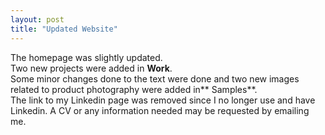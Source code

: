 ```yaml
---
layout: post
title: "Updated Website"
---
```


The homepage was slightly updated. </br>
Two new projects were added in **Work**.  </br>
Some minor changes done to the text were done and two new images related to product photography were added in** Samples**. </br>
The link to my Linkedin page was removed since I no longer use and have Linkedin. A CV or any information needed may be requested by emailing me.
